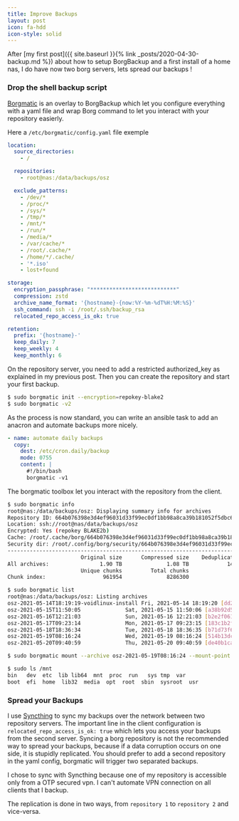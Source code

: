 ```yaml
---
title: Improve Backups
layout: post
icon: fa-hdd
icon-style: solid
---
```


After [my first post]({{ site.baseurl }}{% link _posts/2020-04-30-backup.md %}) about how to setup BorgBackup and a first install of a home nas, I do have now two borg servers, lets spread our backups !

### Drop the shell backup script

[Borgmatic](https://torsion.org/borgmatic/) is an overlay to BorgBackup which let you configure everything with a yaml file and wrap Borg command to let you interact with your repository easierly.

Here a ``/etc/borgmatic/config.yaml`` file exemple

```yaml
location:
  source_directories:
    - /

  repositories:
    - root@nas:/data/backups/osz

  exclude_patterns:
    - /dev/*
    - /proc/*
    - /sys/*
    - /tmp/*
    - /mnt/*
    - /run/*
    - /media/*
    - /var/cache/*
    - /root/.cache/*
    - /home/*/.cache/
    - '*.iso'
    - lost+found

storage:
  encryption_passphrase: "***************************"
  compression: zstd
  archive_name_format: '{hostname}-{now:%Y-%m-%dT%H:%M:%S}'
  ssh_command: ssh -i /root/.ssh/backup_rsa
  relocated_repo_access_is_ok: true

retention:
  prefix: '{hostname}-'
  keep_daily: 7
  keep_weekly: 4
  keep_monthly: 6
```

On the repository server, you need to add a restricted authorized_key as explained in my previous post.
Then you can create the repository and start your first backup.

```bash
$ sudo borgmatic init --encryption=repokey-blake2
$ sudo borgmatic -v2
```

As the process is now standard, you can write an ansible task to add an anacron and automate backups more nicely.
```yaml
- name: automate daily backups
  copy:
    dest: /etc/cron.daily/backup
    mode: 0755
    content: |
      #!/bin/bash
      borgmatic -v1
```

The borgmatic toolbox let you interact with the repository from the client.
```bash
$ sudo borgmatic info
root@nas:/data/backups/osz: Displaying summary info for archives
Repository ID: 664b076398e3d4ef96031d33f99ec0df1bb98a8ca39b181052f5dbc6c335f70e
Location: ssh://root@nas/data/backups/osz
Encrypted: Yes (repokey BLAKE2b)
Cache: /root/.cache/borg/664b076398e3d4ef96031d33f99ec0df1bb98a8ca39b181052f5dbc6c335f70e
Security dir: /root/.config/borg/security/664b076398e3d4ef96031d33f99ec0df1bb98a8ca39b181052f5dbc6c335f70e
------------------------------------------------------------------------------
                       Original size      Compressed size    Deduplicated size
All archives:                1.90 TB              1.08 TB            149.50 GB
                       Unique chunks         Total chunks
Chunk index:                  961954              8286300

$ sudo borgmatic list
root@nas:/data/backups/osz: Listing archives
osz-2021-05-14T18:19:19-voidlinux-install Fri, 2021-05-14 18:19:20 [dd21865bff728fdf4751cdc0e1f714164436eb5863452298b72952093dfbad4c]
osz-2021-05-15T11:50:05              Sat, 2021-05-15 11:50:06 [a38b92d57f58c97195e42047611679aa24a065a092da93d6ed9a68d7d94a52ad]
osz-2021-05-16T12:21:03              Sun, 2021-05-16 12:21:03 [b2e2f061939bb4818cb7be33e7da2c572ce7b60ebb6f9482ed317e18cf01895f]
osz-2021-05-17T09:23:14              Mon, 2021-05-17 09:23:15 [183c1b2f399999012cfa977a3b5f67ca3b8b0299384adfad486e3858a469659e]
osz-2021-05-18T18:36:34              Tue, 2021-05-18 18:36:35 [b71d73f6d62a328ff09c5728ddb042b6858148fcfbfe078828178abd34a10795]
osz-2021-05-19T08:16:24              Wed, 2021-05-19 08:16:24 [514b13dcdfbca936930adf67066bb7fcb5e668f5301c0d5ec1a98915c9926bb9]
osz-2021-05-20T09:40:59              Thu, 2021-05-20 09:40:59 [de40b1ca2cfe99893cb8023b2c496ba56695f3596199a126ac79ccf36ee566d0]

$ sudo borgmatic mount --archive osz-2021-05-19T08:16:24 --mount-point /mnt

$ sudo ls /mnt
bin   dev  etc	lib	lib64  mnt  proc  run	sys	tmp  var
boot  efi  home  lib32	media  opt  root  sbin	sysroot  usr
```

### Spread your Backups

I use [Syncthing](https://syncthing.net/) to sync my backups over the network between two repository servers.
The important line in the client configuration is ``relocated_repo_access_is_ok: true`` which lets you access your backups from the second server.
Syncing a borg repository is not the recommended way to spread your backups, because if a data corruption occurs on one side, it is stupidly replicated.
You should prefer to add a second repository in the yaml config, borgmatic will trigger two separated backups.

I chose to sync with Syncthing because one of my repository is accessible only from a OTP secured vpn. I can't automate VPN connection on all clients that I backup.

The replication is done in two ways, from ``repository 1`` to ``repository 2`` and vice-versa.
